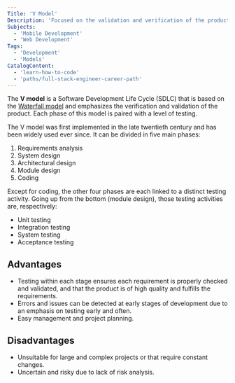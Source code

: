 ```yaml
---
Title: 'V Model'
Description: 'Focused on the validation and verification of the product.'
Subjects:
  - 'Mobile Development'
  - 'Web Development'
Tags:
  - 'Development'
  - 'Models'
CatalogContent:
  - 'learn-how-to-code'
  - 'paths/full-stack-engineer-career-path'
---
```


The **V model** is a Software Development Life Cycle (SDLC) that is based on the [Waterfall model](https://www.codecademy.com/resources/docs/general/software-development-life-cycle/waterfall-model) and emphasizes the verification and validation of the product. Each phase of this model is paired with a level of testing.

The V model was first implemented in the late twentieth century and has been widely used ever since. It can be divided in five main phases:

1. Requirements analysis
2. System design
3. Architectural design
4. Module design
5. Coding

Except for coding, the other four phases are each linked to a distinct testing activity. Going up from the bottom (module design), those testing activities are, respectively:

- Unit testing
- Integration testing
- System testing
- Acceptance testing

## Advantages

- Testing within each stage ensures each requirement is properly checked and validated, and that the product is of high quality and fulfills the requirements.
- Errors and issues can be detected at early stages of development due to an emphasis on testing early and often.
- Easy management and project planning.

## Disadvantages

- Unsuitable for large and complex projects or that require constant changes.
- Uncertain and risky due to lack of risk analysis.
